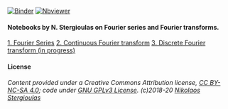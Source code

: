 [![Binder](https://mybinder.org/badge_logo.svg)](https://mybinder.org/v2/gh/niksterg/pyFourier/master) [![Nbviewer](https://github.com/jupyter/design/blob/master/logos/Badges/nbviewer_badge.svg)](http://nbviewer.jupyter.org/github/niksterg/pyFourier/blob/master/Fourier%20Series.ipynb?flush_cache=true)

#### Notebooks by N. Stergioulas on Fourier series and Fourier transforms.

[1. Fourier Series](https://github.com/niksterg/pyFourier/blob/master/Fourier%20Series.ipynb)
[2. Continuous Fourier transform](https://github.com/niksterg/pyFourier/blob/master/CFT.ipynb)
[3. Discrete Fourier transform (in progress)](https://github.com/niksterg/pyFourier/blob/master/DFT.ipynb)
#### License

###### Content provided under a Creative Commons Attribution license, [CC BY-NC-SA 4.0](https://creativecommons.org/licenses/by-nc-sa/4.0/); code under [GNU GPLv3 License](https://choosealicense.com/licenses/gpl-3.0/). (c)2018-20 [Nikolaos Stergioulas](http://www.astro.auth.gr/~niksterg/)
